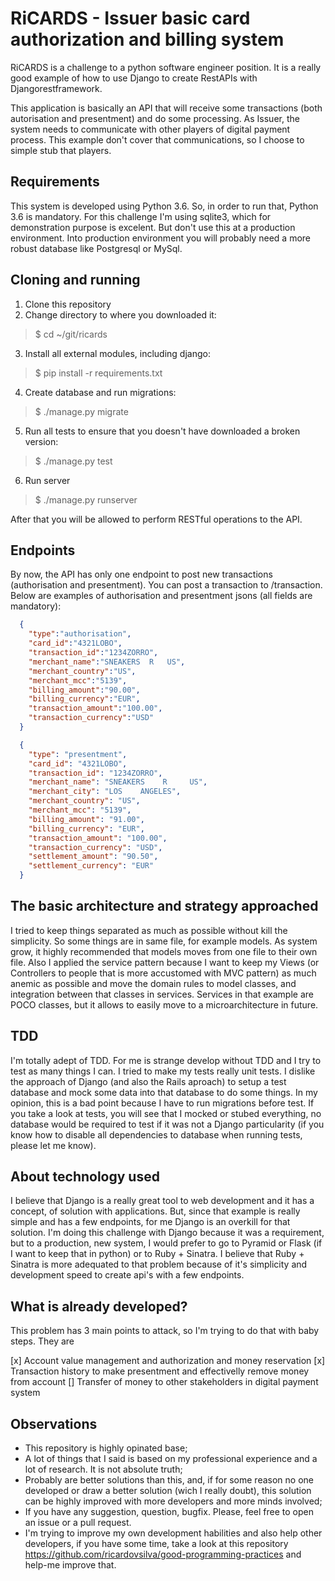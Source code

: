 # RiCARDS - Issuer basic card authorization and billing system
RiCARDS is a challenge to a python software engineer position. It is a really good example of how to use Django to create RestAPIs with Djangorestframework.

This application is basically an API that will receive some transactions (both autorisation and presentment) and do some processing. As Issuer, the system needs to communicate with other players of digital payment process. This example don't cover that communications, so I choose to simple stub that players.

## Requirements
This system is developed using Python 3.6. So, in order to run that, Python 3.6 is mandatory. For this challenge I'm using sqlite3, which for demonstration purpose is excelent. But don't use this at a production environment. Into production environment you will probably need a more robust database like Postgresql or MySql.

## Cloning and running
1. Clone this repository
2. Change directory to where you downloaded it:
> $ cd ~/git/ricards
3. Install all external modules, including django:
> $ pip install -r requirements.txt
4. Create database and run migrations:
> $ ./manage.py migrate
5. Run all tests to ensure that you doesn't have downloaded a broken version:
> $ ./manage.py test
6. Run server
> $ ./manage.py runserver

After that you will be allowed to perform RESTful operations to the API.

## Endpoints
By now, the API has only one endpoint to post new transactions (authorisation and presentment).
You can post a transaction to /transaction. Below are examples of authorisation and presentment jsons (all fields are mandatory):
```json
  {  
    "type":"authorisation",
    "card_id":"4321LOBO",
    "transaction_id":"1234ZORRO",
    "merchant_name":"SNEAKERS​ ​ R ​ ​ US",
    "merchant_country":"US",
    "merchant_mcc":"5139",
    "billing_amount":"90.00",
    "billing_currency":"EUR",
    "transaction_amount":"100.00",
    "transaction_currency":"USD"
  }
```

```json
  {
    "type": "presentment",
    "card_id": "4321LOBO",
    "transaction_id": "1234ZORRO",
    "merchant_name": "SNEAKERS    R     US",
    "merchant_city": "LOS    ANGELES",
    "merchant_country": "US",
    "merchant_mcc": "5139",
    "billing_amount": "91.00",
    "billing_currency": "EUR",
    "transaction_amount": "100.00",
    "transaction_currency": "USD",
    "settlement_amount": "90.50",
    "settlement_currency": "EUR"
  }
```

## The basic architecture and strategy approached
I tried to keep things separated as much as possible without kill the simplicity. So some things are in same file, for example models. As system grow, it highly recommended that models moves from one file to their own file.
Also I applied the service pattern because I want to keep my Views (or Controllers to people that is more accustomed with MVC pattern) as much anemic as possible and move the domain rules to model classes, and integration between that classes in services.
Services in that example are POCO classes, but it allows to easily move to a microarchitecture in future.

## TDD
I'm totally adept of TDD. For me is strange develop without TDD and I try to test as many things I can. I tried to make my tests really unit tests. I dislike the approach of Django (and also the Rails aproach) to setup a test database and mock some data into that database to do some things. In my opinion, this is a bad point because I have to run migrations before test.
If you take a look at tests, you will see that I mocked or stubed everything, no database would be required to test if it was not a Django particularity (if you know how to disable all dependencies to database when running tests, please let me know).

## About technology used
I believe that Django is a really great tool to web development and it has a concept, of solution with applications. But, since that example is really simple and has a few endpoints, for me Django is an overkill for that solution.
I'm doing this challenge with Django because it was a requirement, but to a production, new system, I would prefer to go to Pyramid or Flask (if I want to keep that in python) or to Ruby + Sinatra.
I believe that Ruby + Sinatra is more adequated to that problem because of it's simplicity and development speed to create api's with a few endpoints.

## What is already developed?
This problem has 3 main points to attack, so I'm trying to do that with baby steps. They are

[x] Account value management and authorization and money reservation
[x] Transaction history to make presentment and effectivelly remove money from account
[] Transfer of money to other stakeholders in digital payment system

## Observations
- This repository is highly opinated base;
- A lot of things that I said is based on my professional experience and a lot of research. It is not absolute truth;
- Probably are better solutions than this, and, if for some reason no one developed or draw a better solution (wich I really doubt), this solution can be highly improved with more developers and more minds involved;
- If you have any suggestion, question, bugfix. Please, feel free to open an issue or a pull request.
- I'm trying to improve my own development habilities and also help other developers, if you have some time, take a look at this repository https://github.com/ricardovsilva/good-programming-practices and help-me improve that.